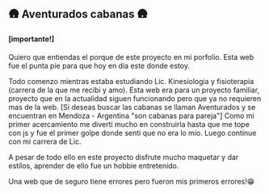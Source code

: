 
## 🛖 Aventurados cabanas 🛖

#### [importante!]
Quiero que entiendas el porque de este proyecto en mi porfolio.  Esta web fue el punta pie para que hoy en dia este donde estoy.

Todo comenzo mientras estaba estudiando Lic. Kinesiologia y fisioterapia (carrera de la que me recibi y amo). Esta web era  para un proyecto familiar,
proyecto que en la actualidad siguen funcionando pero que ya no requieren mas de la web.
[Si deseas buscar las cabanas se llaman Aventurados y se encuentran en Mendoza - Argentina "son cabanas para pareja"]
Como mi primer acercamiento me diverti mucho en construirla hasta que me tope con js y fue el primer golpe donde senti que no era lo mio.
Luego continue con mi carrera de Lic.

A pesar de todo ello en este proyecto disfrute mucho maquetar y dar estilos, aprender de ello fue un hobbie entretenido.

Una web que de seguro tiene errores pero fueron mis primeros errores!😁

